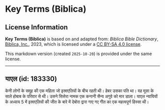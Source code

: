 # Key Terms (Biblica)

## License Information

**Key Terms (Biblica)** is based on and adapted from: _Biblica Bible Dictionary_, [Biblica, Inc.](https://www.biblica.com/), 2023, which is licensed under a [CC BY-SA 4.0 license](https://creativecommons.org/licenses/by-sa/4.0/legalcode.en).

This markdown version (created `2025-10-20`) is provided under the same license.



--------------------------------

## याएल (id: 183330)

केनी लोगों के समूह की एक महिला जो इस्राएलियों के बीच रहती थी। हेबर उसका पति था। वह मूसा के साले होबाब के परिवार से थी। उसने सिसेरा नामक एक कनानी सैन्य अगुवे को मार डाला। याएल न्यायियों के अध्याय 5 में इस्राएलियों की जीत के बारे में देबोरा द्वारा गाए गए गीत का एक महत्वपूर्ण हिस्सा थी।


